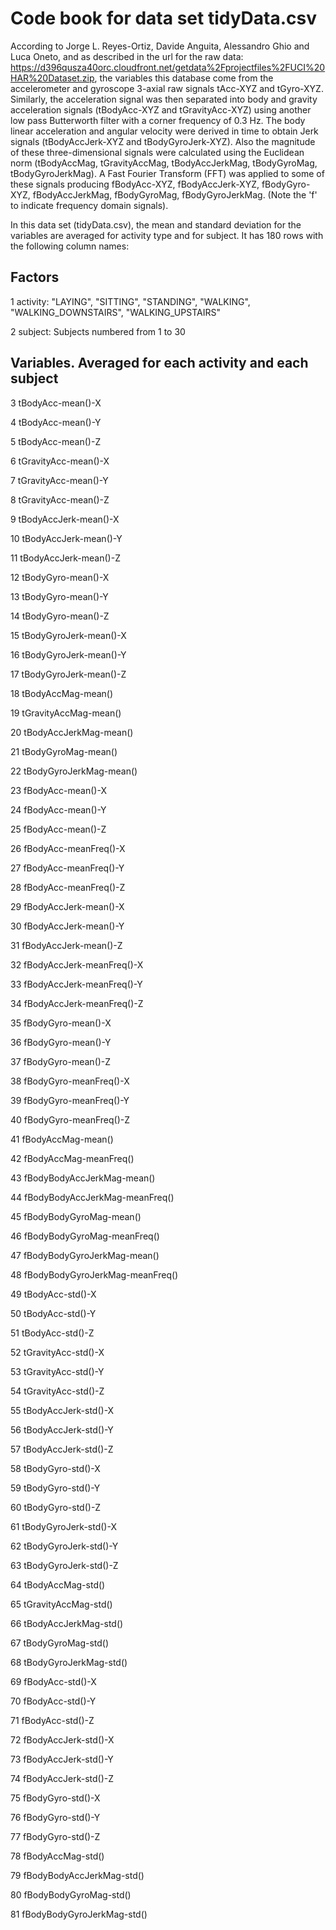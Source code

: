 Code book for data set tidyData.csv
=======================================

According to Jorge L. Reyes-Ortiz, Davide Anguita, Alessandro Ghio and Luca Oneto, and as described in the url for the raw data: https://d396qusza40orc.cloudfront.net/getdata%2Fprojectfiles%2FUCI%20HAR%20Dataset.zip, the variables this database come from the accelerometer and gyroscope 3-axial raw signals tAcc-XYZ and tGyro-XYZ. Similarly, the acceleration signal was then separated into body and gravity acceleration signals (tBodyAcc-XYZ and tGravityAcc-XYZ) using another low pass Butterworth filter with a corner frequency of 0.3 Hz. The body linear acceleration and angular velocity were derived in time to obtain Jerk signals (tBodyAccJerk-XYZ and tBodyGyroJerk-XYZ). Also the magnitude of these three-dimensional signals were calculated using the Euclidean norm (tBodyAccMag, tGravityAccMag, tBodyAccJerkMag, tBodyGyroMag, tBodyGyroJerkMag). A Fast Fourier Transform (FFT) was applied to some of these signals producing fBodyAcc-XYZ, fBodyAccJerk-XYZ, fBodyGyro-XYZ, fBodyAccJerkMag, fBodyGyroMag, fBodyGyroJerkMag. (Note the 'f' to indicate frequency domain signals). 

In this data set (tidyData.csv), the mean and standard deviation for the variables are averaged for activity type and for subject. It has 180 rows with the following column names:

## Factors

1 activity: 
"LAYING", "SITTING", "STANDING", "WALKING", "WALKING_DOWNSTAIRS", "WALKING_UPSTAIRS"  

2 subject: Subjects numbered from 1 to 30

## Variables. Averaged for each activity and each subject

3 tBodyAcc-mean()-X

4 tBodyAcc-mean()-Y

5 tBodyAcc-mean()-Z

6 tGravityAcc-mean()-X

7 tGravityAcc-mean()-Y

8 tGravityAcc-mean()-Z

9 tBodyAccJerk-mean()-X

10 tBodyAccJerk-mean()-Y

11 tBodyAccJerk-mean()-Z

12 tBodyGyro-mean()-X

13 tBodyGyro-mean()-Y

14 tBodyGyro-mean()-Z

15 tBodyGyroJerk-mean()-X

16 tBodyGyroJerk-mean()-Y

17 tBodyGyroJerk-mean()-Z

18 tBodyAccMag-mean()

19 tGravityAccMag-mean()

20 tBodyAccJerkMag-mean()

21 tBodyGyroMag-mean()

22 tBodyGyroJerkMag-mean()

23 fBodyAcc-mean()-X

24 fBodyAcc-mean()-Y

25 fBodyAcc-mean()-Z

26 fBodyAcc-meanFreq()-X

27 fBodyAcc-meanFreq()-Y

28 fBodyAcc-meanFreq()-Z

29 fBodyAccJerk-mean()-X

30 fBodyAccJerk-mean()-Y

31 fBodyAccJerk-mean()-Z

32 fBodyAccJerk-meanFreq()-X

33 fBodyAccJerk-meanFreq()-Y

34 fBodyAccJerk-meanFreq()-Z

35 fBodyGyro-mean()-X

36 fBodyGyro-mean()-Y

37 fBodyGyro-mean()-Z

38 fBodyGyro-meanFreq()-X

39 fBodyGyro-meanFreq()-Y

40 fBodyGyro-meanFreq()-Z

41 fBodyAccMag-mean()

42 fBodyAccMag-meanFreq()

43 fBodyBodyAccJerkMag-mean()

44 fBodyBodyAccJerkMag-meanFreq()

45 fBodyBodyGyroMag-mean()

46 fBodyBodyGyroMag-meanFreq()

47 fBodyBodyGyroJerkMag-mean()

48 fBodyBodyGyroJerkMag-meanFreq()

49 tBodyAcc-std()-X

50 tBodyAcc-std()-Y

51 tBodyAcc-std()-Z

52 tGravityAcc-std()-X

53 tGravityAcc-std()-Y

54 tGravityAcc-std()-Z

55 tBodyAccJerk-std()-X

56 tBodyAccJerk-std()-Y


57 tBodyAccJerk-std()-Z

58 tBodyGyro-std()-X

59 tBodyGyro-std()-Y

60 tBodyGyro-std()-Z

61 tBodyGyroJerk-std()-X

62 tBodyGyroJerk-std()-Y

63 tBodyGyroJerk-std()-Z

64 tBodyAccMag-std()

65 tGravityAccMag-std()

66 tBodyAccJerkMag-std()

67 tBodyGyroMag-std()

68 tBodyGyroJerkMag-std()

69 fBodyAcc-std()-X

70 fBodyAcc-std()-Y

71 fBodyAcc-std()-Z

72 fBodyAccJerk-std()-X

73 fBodyAccJerk-std()-Y

74 fBodyAccJerk-std()-Z

75 fBodyGyro-std()-X

76 fBodyGyro-std()-Y

77 fBodyGyro-std()-Z

78 fBodyAccMag-std()

79 fBodyBodyAccJerkMag-std()

80 fBodyBodyGyroMag-std()

81 fBodyBodyGyroJerkMag-std()

